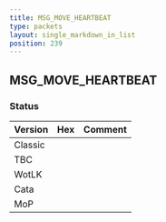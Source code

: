 ```yaml
---
title: MSG_MOVE_HEARTBEAT
type: packets
layout: single_markdown_in_list
position: 239
---
```


## MSG_MOVE_HEARTBEAT

### Status

Version | Hex | Comment
---------- | ---------- | ---------- 
Classic |  |  
TBC |  |  
WotLK |  |  
Cata |  |  
MoP |  |  